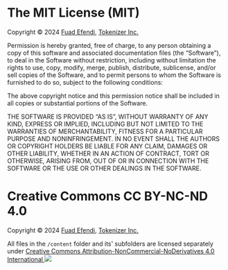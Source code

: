 The MIT License (MIT)
=====================

Copyright © 2024 [Fuad Efendi](https://github.com/FuadEfendi), [Tokenizer Inc.](https://tokenizer.ca)

Permission is hereby granted, free of charge, to any person
obtaining a copy of this software and associated documentation
files (the “Software”), to deal in the Software without
restriction, including without limitation the rights to use,
copy, modify, merge, publish, distribute, sublicense, and/or sell
copies of the Software, and to permit persons to whom the
Software is furnished to do so, subject to the following
conditions:

The above copyright notice and this permission notice shall be
included in all copies or substantial portions of the Software.

THE SOFTWARE IS PROVIDED “AS IS”, WITHOUT WARRANTY OF ANY KIND,
EXPRESS OR IMPLIED, INCLUDING BUT NOT LIMITED TO THE WARRANTIES
OF MERCHANTABILITY, FITNESS FOR A PARTICULAR PURPOSE AND
NONINFRINGEMENT. IN NO EVENT SHALL THE AUTHORS OR COPYRIGHT
HOLDERS BE LIABLE FOR ANY CLAIM, DAMAGES OR OTHER LIABILITY,
WHETHER IN AN ACTION OF CONTRACT, TORT OR OTHERWISE, ARISING
FROM, OUT OF OR IN CONNECTION WITH THE SOFTWARE OR THE USE OR
OTHER DEALINGS IN THE SOFTWARE.


Creative Commons CC BY-NC-ND 4.0
================================

Copyright © 2024 [Fuad Efendi](https://github.com/FuadEfendi), [Tokenizer Inc.](https://tokenizer.ca)

All files in the `/content` folder and its' subfolders are licensed separately under [Creative Commons Attribution-NonCommercial-NoDerivatives 4.0 International ![]((https://i.creativecommons.org/l/by-nc-nd/4.0/88x31.png))](https://creativecommons.org/licenses/by-nc-nd/4.0/?ref=chooser-v1)
 

